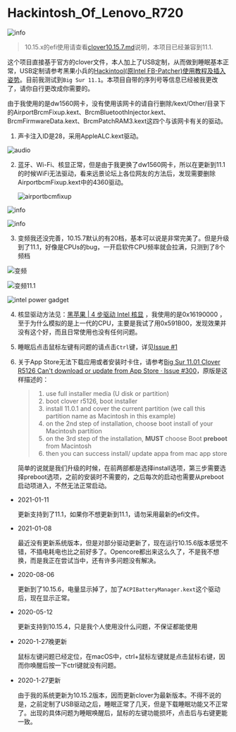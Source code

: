 # Hackintosh_Of_Lenovo_R720

![info](img/info_bigsur.png)

> 10.15.x的efi使用请查看[clover10.15.7.md](clover10.15.7.md)说明，本项目已经兼容到11.1.

这个项目直接基于官方的clover文件，本人加上了USB定制，从而做到睡眠基本正常，USB定制请参考黑果小兵的[Hackintool(原Intel FB-Patcher)使用教程及插入姿势](https://blog.daliansky.net/Intel-FB-Patcher-tutorial-and-insertion-pose.html)。目前我测试到`Big Sur 11.1`。本项目自带的序列号等信息已经被我更改了，请你自行更改成你需要的。

由于我使用的是dw1560网卡，没有使用该网卡的请自行删除/kext/Other/目录下的AirportBrcmFixup.kext、BrcmBluetoothInjector.kext、BrcmFirmwareData.kext、BrcmPatchRAM3.kext这四个与该网卡有关的驱动。

1. 声卡注入ID是28，采用AppleALC.kext驱动。

![audio](img/audio-11.1.png)

2. 蓝牙、Wi-Fi、核显正常，但是由于我更换了dw1560网卡，所以在更新到11.1的时候WiFi无法驱动，看来远景论坛上各位网友的方法后，发现需要删除AirportbcmFixup.kext中的4360驱动。

   ![airportbcmfixup](img/airportbcmfixupedit.png)

![info](img/gpu-11.png)

![info](img/Bluetooth-11.png)



3. 变频我还没完善，10.15.7默认的有20档，基本可以说是非常完美了。但是升级到了11.1，好像是CPUs的bug，一开启软件CPU频率就会拉满，只测到了8个频档

![变频](img/cpu-20.png)

![变频11.1](img/cpu-8.png)

![intel power gadget](img/cpu-intel.png)

4. 核显驱动方法见：[黑苹果 | 4 步驱动 Intel 核显](https://blog.zuiyu1818.cn/posts/Hac_Intel_Graphics_simple.html) ，我使用的是0x16190000 ，至于为什么模拟的是上一代的CPU，主要是我试了用0x591B00，发现效果并没有这个好，而且日常使用也没有任何问题。

5. 睡眠后点击鼠标左键有问题的请点击`Ctrl`键，详见[Issue #1](https://github.com/JackietYu/Hackintosh_Of_Lenovo_R720/issues/1)

6. 关于App Store无法下载应用或者安装时卡住，请参考[Big Sur 11.01 Clover R5126 Can't download or update from App Store · Issue #300](https://github.com/CloverHackyColor/CloverBootloader/issues/300)，原版是这样描述的：

   > 1. use full installer media (U disk or partition)
   >2. boot clover r5126, boot installer
   >3. install 11.0.1 and cover the current partition (we call this partition name as Macintosh in this example)
   >4. on the 2nd step of installation, choose boot install of your Macintosh partition
   >5. on the 3rd step of the installation, **MUST** choose Boot **preboot** from Macintosh
   >6. then you can success install/ update appa from mac app store

   简单的说就是我们升级的时候，在前两部都是选择install选项，第三步需要选择preboot选项，之前的安装时不需要的，之后每次的启动也需要从preboot启动项进入，不然无法正常启动。



- 2021-01-11

  更新支持到了11.1，如果你不想更新到11.1，请勿采用最新的efi文件。

- 2021-01-08

  最近没有更新系统版本，但是对部分驱动更新了，现在运行10.15.6版本感觉不错，不插电耗电也比之前好多了。Opencore都出来这么久了，不是我不想换，而是我正在尝试当中，还有许多问题没有解决。

- 2020-08-06

  更新到了10.15.6，电量显示掉了，加了`ACPIBatteryManager.kext`这个驱动后，现在显示正常。

- 2020-05-12

  更新支持到10.15.4，只是我个人使用没什么问题，不保证都能使用

- 2020-1-27晚更新

  鼠标左键问题已经定位，在macOS中，ctrl+鼠标左键就是点击鼠标右键，因而你唤醒后按一下ctrl键就没有问题。

- 2020-1-27更新

  由于我的系统更新为10.15.2版本，因而更新clover为最新版本。不得不说的是，之前定制了USB驱动之后，睡眠正常了几天，但是下载睡眠功能又不正常了。出现的具体问题为睡眠唤醒后，鼠标的左键功能损坏，点击后与右键更能一致。

  

